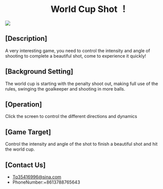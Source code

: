 #                        World Cup Shot ！

![](https://github.com/lilaiwei1236/Lucky/blob/master/worldFoot.png)

## [Description]

A very interesting game, you need to control the intensity and angle of shooting to complete a beautiful shot, come to experience it quickly!
## [Background Setting]

The world cup is starting with the penalty shoot out, making full use of the rules, swinging the goalkeeper and shooting in more balls.
## [Operation]

Click the screen to control the different directions and dynamics

## [Game Target]

Control the intensity and angle of the shot to finish a beautiful shot and hit the world cup.

## [Contact Us]

* Tq35416996@sina.com
* PhoneNumber:+8613788765643


